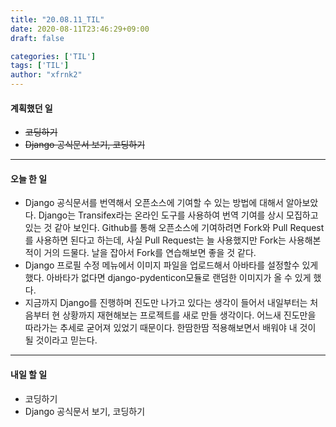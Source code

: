```yaml
---
title: "20.08.11_TIL"
date: 2020-08-11T23:46:29+09:00
draft: false

categories: ['TIL']
tags: ['TIL']
author: "xfrnk2"
---
```

#### 계획했던 일
+ ~~코딩하기~~
+ ~~Django 공식문서 보기, 코딩하기~~
---  
#### 오늘 한 일
+ Django 공식문서를 번역해서 오픈소스에 기여할 수 있는 방법에 대해서 알아보았다. Django는 Transifex라는 온라인 도구를 사용하여 번역 기여를 상시 모집하고 있는 것 같아 보인다. Github를 통해 오픈소스에 기여하려면 Fork와 Pull Request를 사용하면 된다고 하는데, 사실 Pull Request는 늘 사용했지만 Fork는 사용해본적이 거의 드물다. 날을 잡아서 Fork를 연습해보면 좋을 것 같다.
+ Django 프로필 수정 메뉴에서 이미지 파일을 업로드해서 아바타를 설정할수 있게 했다. 아바타가 없다면 django-pydenticon모듈로 랜덤한 이미지가 올 수 있게 했다.
+ 지금까지 Django를 진행하며 진도만 나가고 있다는 생각이 들어서 내일부터는 처음부터 현 상황까지 재현해보는 프로젝트를 새로 만들 생각이다. 어느새 진도만을 따라가는 추세로 굳어져 있었기 때문이다. 한땀한땀 적용해보면서 배워야 내 것이 될 것이라고 믿는다.

---   
#### 내일 할 일 
+ 코딩하기
+ Django 공식문서 보기, 코딩하기